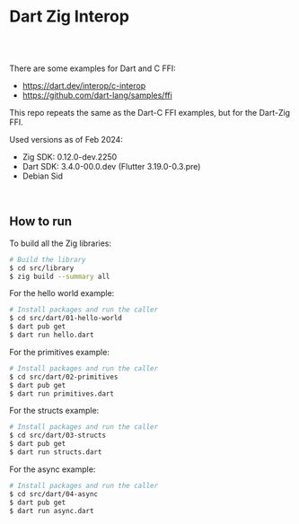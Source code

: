# Dart Zig Interop

<br/>
<br/>

There are some examples for Dart and C FFI:
- https://dart.dev/interop/c-interop
- https://github.com/dart-lang/samples/ffi

This repo repeats the same as the Dart-C FFI examples, but for the Dart-Zig FFI.

Used versions as of Feb 2024:
- Zig SDK: 0.12.0-dev.2250
- Dart SDK: 3.4.0-00.0.dev (Flutter 3.19.0-0.3.pre)
- Debian Sid

<br/>

## How to run

To build all the Zig libraries:
```sh
# Build the library
$ cd src/library
$ zig build --summary all
```

For the hello world example:
```sh
# Install packages and run the caller
$ cd src/dart/01-hello-world
$ dart pub get
$ dart run hello.dart
```

For the primitives example:
```sh
# Install packages and run the caller
$ cd src/dart/02-primitives
$ dart pub get
$ dart run primitives.dart
```

For the structs example:
```sh
# Install packages and run the caller
$ cd src/dart/03-structs
$ dart pub get
$ dart run structs.dart
```

For the async example:
```sh
# Install packages and run the caller
$ cd src/dart/04-async
$ dart pub get
$ dart run async.dart
```
